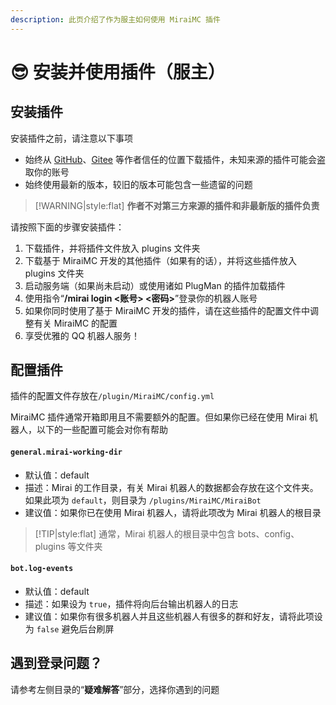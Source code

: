 ```yaml
---
description: 此页介绍了作为服主如何使用 MiraiMC 插件
---
```


# 😎 安装并使用插件（服主）

## 安装插件

安装插件之前，请注意以下事项

* 始终从 [GitHub](https://github.com/DreamVoid/MiraiMC/releases)、[Gitee](https://gitee.com/dreamvoid/MiraiMC/releases) 等作者信任的位置下载插件，未知来源的插件可能会盗取你的账号
* 始终使用最新的版本，较旧的版本可能包含一些遗留的问题

> [!WARNING|style:flat] 
> **作者不对第三方来源的插件和非最新版的插件负责**

请按照下面的步骤安装插件：

1. 下载插件，并将插件文件放入 plugins 文件夹
2. 下载基于 MiraiMC 开发的其他插件（如果有的话），并将这些插件放入 plugins 文件夹
3. 启动服务端（如果尚未启动）或使用诸如 PlugMan 的插件加载插件
4. 使用指令“**/mirai login <账号> <密码>**”登录你的机器人账号
5. 如果你同时使用了基于 MiraiMC 开发的插件，请在这些插件的配置文件中调整有关 MiraiMC 的配置
6. 享受优雅的 QQ 机器人服务！

## 配置插件

插件的配置文件存放在`/plugin/MiraiMC/config.yml`

MiraiMC 插件通常开箱即用且不需要额外的配置。但如果你已经在使用 Mirai 机器人，以下的一些配置可能会对你有帮助

#### `general.mirai-working-dir`

* 默认值：default
* 描述：Mirai 的工作目录，有关 Mirai 机器人的数据都会存放在这个文件夹。如果此项为 `default`，则目录为 `/plugins/MiraiMC/MiraiBot`
* 建议值：如果你已在使用 Mirai 机器人，请将此项改为 Mirai 机器人的根目录

> [!TIP|style:flat]
> 通常，Mirai 机器人的根目录中包含 bots、config、plugins 等文件夹

#### `bot.log-events`

* 默认值：default
* 描述：如果设为 `true`，插件将向后台输出机器人的日志
* 建议值：如果你有很多机器人并且这些机器人有很多的群和好友，请将此项设为 `false` 避免后台刷屏

## 遇到登录问题？

请参考左侧目录的“**疑难解答**”部分，选择你遇到的问题
